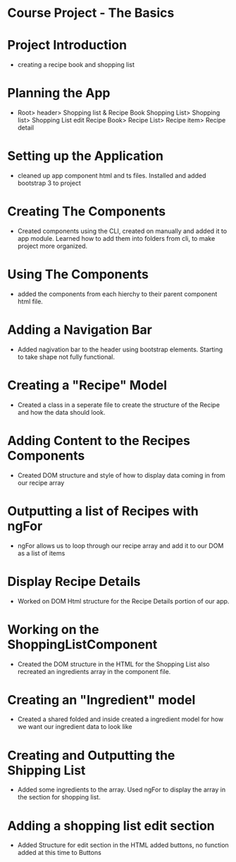 # Course Project - The Basics
  
  # Project Introduction
  - creating a recipe book and shopping list
  # Planning the App
   - Root> header> Shopping list & Recipe Book
      Shopping List> Shopping list> Shopping List edit
      Recipe Book> Recipe List> Recipe item> Recipe detail
  # Setting up the Application
  - cleaned up app component html and ts files. Installed and added bootstrap 3 to project
  # Creating The Components
  - Created components using the CLI, created on manually and added it to app module. Learned how to add them into folders from cli, to make project more organized.
  # Using The Components
  - added the components from each hierchy to their parent component html file.
  # Adding a Navigation Bar
  - Added nagivation bar to the header using bootstrap elements. Starting to take shape not fully functional.
  # Creating a "Recipe" Model
  - Created a class in a seperate file to create the structure of the Recipe and how the data should look.
  # Adding Content to the Recipes Components
  - Created DOM structure and style of how to display data coming in from our recipe array

  # Outputting a list of Recipes with ngFor
  - ngFor allows us to loop through our recipe array and add it to our DOM as a list of items
  # Display Recipe Details
  -  Worked on DOM Html structure for the Recipe Details portion of our app.
  # Working on the ShoppingListComponent
  - Created the DOM structure in the HTML for the Shopping List also recreated an ingredients array in the component file.
  # Creating an "Ingredient" model
  - Created a shared folded and inside created a ingredient model for how we want our ingredient data to look like
  # Creating and Outputting the Shipping List
  - Added some ingredients to the array. Used ngFor to display the array in the section for shopping list.
  # Adding a shopping list edit section
  - Added Structure for edit section in the HTML added buttons, no function added at this time to Buttons
